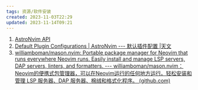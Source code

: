 ```yaml
---
tags: 资源/软件安装
created: 2023-11-03T22:29
updated: 2023-11-14T09:21
---
```

1. [AstroNvim API](https://api.astronvim.com/)
2. [Default Plugin Configurations | AstroNvim --- 默认插件配置 |天文](https://astronvim.com/Configuration/plugin_defaults)
3. [williamboman/mason.nvim: Portable package manager for Neovim that runs everywhere Neovim runs. Easily install and manage LSP servers, DAP servers, linters, and formatters. --- williamboman/mason.nvim：Neovim的便携式包管理器，可以在Neovim运行的任何地方运行。轻松安装和管理 LSP 服务器、DAP 服务器、棉绒和格式化程序。 (github.com)](https://github.com/williamboman/mason.nvim#introduction)